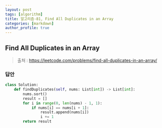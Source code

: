 ```yaml
---
layout: post
tags: [algorithm]
title: 알고리즘-81, Find All Duplicates in an Array
categories: [markdown]
author_profile: true
---
```


## Find All Duplicates in an Array

> 출처 : <https://leetcode.com/problems/find-all-duplicates-in-an-array/>

### 답안

```python
class Solution:
    def findDuplicates(self, nums: List[int]) -> List[int]:
        nums.sort()
        result = []
        for i in range(0, len(nums) - 1, 1):
            if nums[i] == nums[i + 1]: 
                result.append(nums[i])
                i += 1
        return result
```

